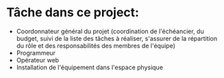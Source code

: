 # Tâche dans ce project: #
* Coordonnateur général du projet (coordination de l'échéancier, du budget, suivi de la liste des tâches à réaliser, s'assurer de la répartition du rôle et des responsabilités des membres de l'équipe)
* Programmeur
* Opérateur web
* Installation de l'équipement dans l'espace physique
